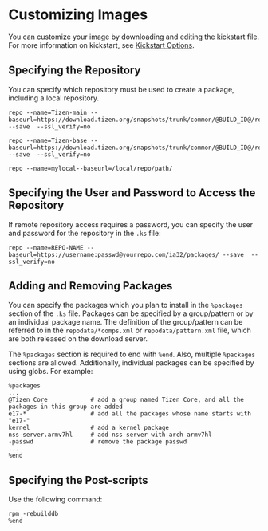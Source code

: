 # Customizing Images

You can customize your image by downloading and editing the kickstart file. For more information on kickstart, see [Kickstart Options](http://fedoraproject.org/wiki/Anaconda/Kickstart).

## Specifying the Repository

You can specify which repository must be used to create a package, including a local repository.

```
repo --name=Tizen-main --baseurl=https://download.tizen.org/snapshots/trunk/common/@BUILD_ID@/repos/main/armv7l/packages/ --save  --ssl_verify=no

repo --name=Tizen-base --baseurl=https://download.tizen.org/snapshots/trunk/common/@BUILD_ID@/repos/base/armv7l/packages/ --save  --ssl_verify=no

repo --name=mylocal--baseurl=/local/repo/path/
```

## Specifying the User and Password to Access the Repository

If remote repository access requires a password, you can specify the user and password for the repository in the `.ks` file:

```
repo --name=REPO-NAME --baseurl=https://username:passwd@yourrepo.com/ia32/packages/ --save  --ssl_verify=no
```

## Adding and Removing Packages

You can specify the packages which you plan to install in the `%packages` section of the `.ks` file. Packages can be specified by a group/pattern or by an individual package name. The definition of the group/pattern can be referred to in the `repodata/*comps.xml` or `repodata/pattern.xml` file, which are both released on the download server.

The `%packages` section is required to end with `%end`. Also, multiple `%packages` sections are allowed. Additionally, individual packages can be specified by using globs. For example:

```
%packages
...
@Tizen Core            # add a group named Tizen Core, and all the packages in this group are added
e17-*                  # add all the packages whose name starts with "e17-"
kernel                 # add a kernel package
nss-server.armv7hl     # add nss-server with arch armv7hl
-passwd                # remove the package passwd
...
%end
```

## Specifying the Post-scripts

Use the following command:

```
rpm -rebuilddb
%end
```

